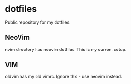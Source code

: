 # dotfiles

Public repository for my dotfiles.

## NeoVim

nvim directory has neovim dotfiles.  This is my current setup.

## VIM

oldvim has my old vimrc.  Ignore this - use neovim instead.
